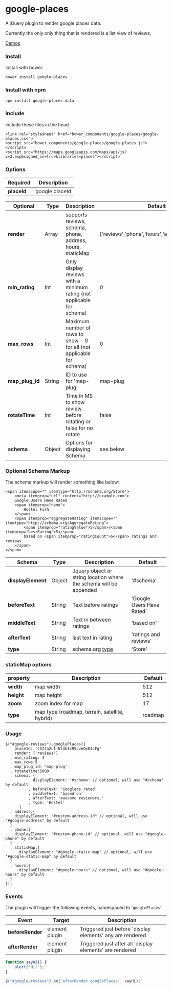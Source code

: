# google-places
A jQuery plugin to render google places data.

Currently the only only thing that is rendered is a list view of reviews. 

[Demos](http://peledies.github.io/google-places/)

### Install
Install with bower.
```
bower install google-places
```

### Install with npm
```
npm install google-places-data
```

### Include
Include these files in the head
```
<link rel="stylesheet" href="bower_components/google-places/google-places.css">
<script src="bower_components/google-places/google-places.js"></script>
<script src="https://maps.googleapis.com/maps/api/js?v=3.exp&signed_in=true&libraries=places"></script>
```

### Options

| Required | Description |
|----------|-------------|
| **placeId**  | google placeId |

| Optional | Type | Description | Default |
|----------|----------|-------------|----------|
| **render** | Array | supports reviews, schema, phone, address, hours, staticMap | ['reviews','phone','hours','address,'staticMap']
| **min_rating** | Int | Only display reviews with a minimum rating (not applicable for schema)| 0
| **max_rows** | Int | Maximum number of rows to show - 0 for all (not applicable for schema)| 0
| **map_plug_id** | String | ID to use for 'map-plug'| map-plug
| **rotateTime** | Int | Time in MS to show review before rotating or false for no rotate | false
| **schema** | Object | Options for displaying Schema | see below |

### Optional Schema Markup
The schema markup will render something like below: 
```
<span itemscope="" itemtype="http://schema.org/Store">
    <meta itemprop="url" content="http://example.com">
    Google Users Have Rated 
    <span itemprop="name">
        Hostel Fish
    </span> 
    <span itemprop="aggregateRating" itemscope="" itemtype="http://schema.org/AggregateRating">
        <span itemprop="ratingValue">5</span>/<span itemprop="bestRating">5</span> 
        based on <span itemprop="ratingCount">5</span> ratings and reviews
    </span>
</span>
```

| Schema | Type | Description | Default |
|----------|----------|-------------|----------|
| **displayElement** | Object | Jquery object or string location where the schema will be appended | '#schema' |
| **beforeText** | String | Text before ratings | 'Google Users Have Rated' |
| **middleText** | String | Text in between ratings | 'based on' |
| **afterText** | String | last text in rating | 'ratings and reviews' |
| **type** | String | schema.org [type](https://schema.org/docs/full.html) | 'Store' |

### staticMap options
| property | Description | Default |
|----------|-------------|----------|
| **width** | map width | 512 |
| **height** | map height | 512 |
| **zoom** | zoom index for map | 17 |
| **type** | map type (roadmap, terrain, satellite, hybrid) | roadmap |


### Usage

```
$("#google-reviews").googlePlaces({
    placeId: 'ChIJa2uI-Nt4bIcR5cvnOxD4cFg'
  , render: ['reviews']
  , min_rating: 4
  , max_rows:5
  , map_plug_id: 'map-plug'
  , rotateTime:5000
  , schema: {
            displayElement: '#schema' // optional, will use "#schema" by default
          , beforeText: 'Googlers rated'
          , middleText: 'based on'
          , afterText: 'awesome reviewers.'
          , type: 'Hostel'
      }
  , address:{
    displayElement: "#custom-address-id" // optional, will use "#google-address" by default
  }
  , phone:{
    displayElement: "#custom-phone-id" // optional, will use "#google-phone" by default
  }
  , staticMap:{
      displayElement: "#google-static-map" // optional, will use "#google-static-map" by default
  }
  , hours:{
      displayElement: "#google-hours" // optional, will use "#google-hours" by default
  }
});
```

### Events
The plugin will trigger the following events, namespaced to '`googlePlaces`'

| Event | Target | Description |
|----------|-------------|----------|
| **beforeRender** | element plugin | Triggered just before 'display elements' any are rendered |
| **afterRender** | element plugin | Triggered just after all 'display elements' are rendered |

```js
function sayHi() {
    alert('Hi!');
}

$("#google-reviews").on('afterRender.googlePlaces', sayHi);
```

